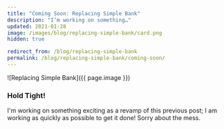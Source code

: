 ```yaml
---
title: "Coming Soon: Replacing Simple Bank"
description: "I’m working on something…"
updated: 2021-01-28
image: /images/blog/replacing-simple-bank/card.png
hidden: true

redirect_from: /blog/replacing-simple-bank
permalink: /blog/replacing-simple-bank/coming-soon/
---
```


![Replacing Simple Bank]({{ page.image }})

### Hold Tight!

I'm working on something exciting as a revamp of this previous post; I am working as quickly as possible to get it done! Sorry about the mess.
